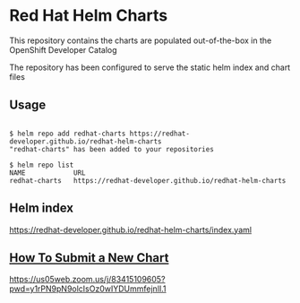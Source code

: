 # Red Hat Helm Charts
This repository contains the charts are populated out-of-the-box in the OpenShift Developer Catalog

The repository has been configured to serve the static helm index and chart files

## Usage

```

$ helm repo add redhat-charts https://redhat-developer.github.io/redhat-helm-charts
"redhat-charts" has been added to your repositories

$ helm repo list 
NAME           	URL                               
redhat-charts	https://redhat-developer.github.io/redhat-helm-charts  

```


## Helm index

https://redhat-developer.github.io/redhat-helm-charts/index.yaml
 

## [How To Submit a New Chart](https://github.com/redhat-developer/redhat-helm-charts/wiki/Adding-a-New-Chart)


https://us05web.zoom.us/j/83415109605?pwd=y1rPN9pN9olcIsOz0wIYDUmmfejnlI.1